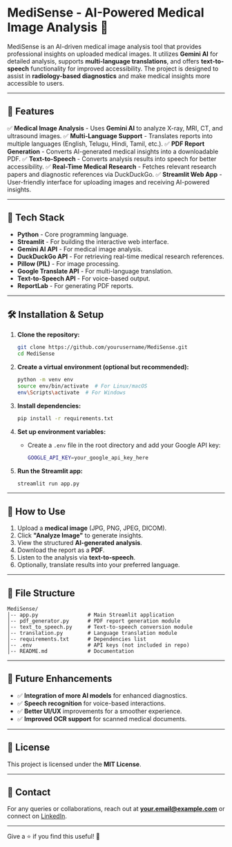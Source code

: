 # MediSense - AI-Powered Medical Image Analysis 🏥

MediSense is an AI-driven medical image analysis tool that provides professional insights on uploaded medical images. It utilizes **Gemini AI** for detailed analysis, supports **multi-language translations**, and offers **text-to-speech** functionality for improved accessibility. The project is designed to assist in **radiology-based diagnostics** and make medical insights more accessible to users.

---

## 🚀 Features

✅ **Medical Image Analysis** - Uses **Gemini AI** to analyze X-ray, MRI, CT, and ultrasound images.
✅ **Multi-Language Support** - Translates reports into multiple languages (English, Telugu, Hindi, Tamil, etc.).
✅ **PDF Report Generation** - Converts AI-generated medical insights into a downloadable PDF.
✅ **Text-to-Speech** - Converts analysis results into speech for better accessibility.
✅ **Real-Time Medical Research** - Fetches relevant research papers and diagnostic references via DuckDuckGo.
✅ **Streamlit Web App** - User-friendly interface for uploading images and receiving AI-powered insights.

---

## 📌 Tech Stack

- **Python** - Core programming language.
- **Streamlit** - For building the interactive web interface.
- **Gemini AI API** - For medical image analysis.
- **DuckDuckGo API** - For retrieving real-time medical research references.
- **Pillow (PIL)** - For image processing.
- **Google Translate API** - For multi-language translation.
- **Text-to-Speech API** - For voice-based output.
- **ReportLab** - For generating PDF reports.

---

## 🛠️ Installation & Setup

1. **Clone the repository:**
   ```sh
   git clone https://github.com/yourusername/MediSense.git
   cd MediSense
   ```

2. **Create a virtual environment (optional but recommended):**
   ```sh
   python -m venv env
   source env/bin/activate  # For Linux/macOS
   env\Scripts\activate  # For Windows
   ```

3. **Install dependencies:**
   ```sh
   pip install -r requirements.txt
   ```

4. **Set up environment variables:**
   - Create a `.env` file in the root directory and add your Google API key:
     ```sh
     GOOGLE_API_KEY=your_google_api_key_here
     ```

5. **Run the Streamlit app:**
   ```sh
   streamlit run app.py
   ```

---

## 📸 How to Use

1. Upload a **medical image** (JPG, PNG, JPEG, DICOM).
2. Click **"Analyze Image"** to generate insights.
3. View the structured **AI-generated analysis**.
4. Download the report as a **PDF**.
5. Listen to the analysis via **text-to-speech**.
6. Optionally, translate results into your preferred language.

---

## 📜 File Structure

```
MediSense/
│-- app.py                # Main Streamlit application
│-- pdf_generator.py      # PDF report generation module
│-- text_to_speech.py     # Text-to-speech conversion module
│-- translation.py        # Language translation module
│-- requirements.txt      # Dependencies list
│-- .env                  # API keys (not included in repo)
│-- README.md             # Documentation
```

---

## 🔗 Future Enhancements

- ✅ **Integration of more AI models** for enhanced diagnostics.
- ✅ **Speech recognition** for voice-based interactions.
- ✅ **Better UI/UX** improvements for a smoother experience.
- ✅ **Improved OCR support** for scanned medical documents.

---

## 📜 License

This project is licensed under the **MIT License**.

---

## 📧 Contact

For any queries or collaborations, reach out at **your.email@example.com** or connect on [LinkedIn](https://linkedin.com/in/yourprofile).

---

Give a ⭐ if you find this useful! 🚀


